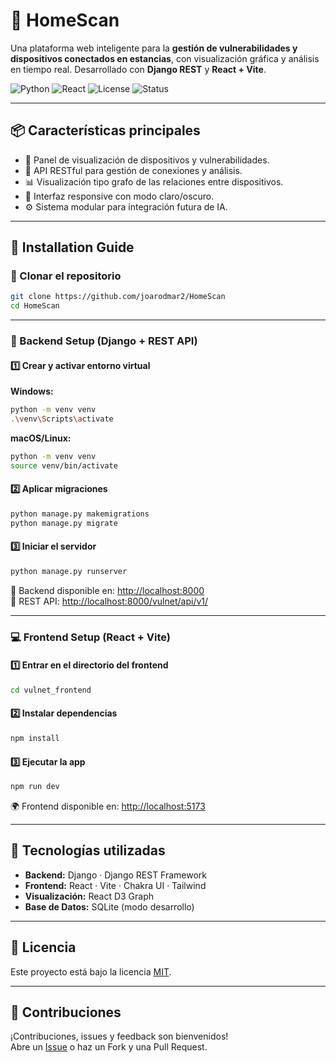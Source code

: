 # 🧠 HomeScan

Una plataforma web inteligente para la **gestión de vulnerabilidades y dispositivos conectados en estancias**, con visualización gráfica y análisis en tiempo real. Desarrollado con **Django REST** y **React + Vite**.

![Python](https://img.shields.io/badge/Python-3.10+-blue?logo=python)
![React](https://img.shields.io/badge/React-18+-61dafb?logo=react)
![License](https://img.shields.io/github/license/IDEA-Research-Group/alba-assistant)
![Status](https://img.shields.io/badge/status-en%20desarrollo-yellow)

---

## 📦 Características principales

- 🔎 Panel de visualización de dispositivos y vulnerabilidades.
- 🧠 API RESTful para gestión de conexiones y análisis.
- 📊 Visualización tipo grafo de las relaciones entre dispositivos.
- 🎨 Interfaz responsive con modo claro/oscuro.
- ⚙️ Sistema modular para integración futura de IA.

---

## 🚀 Installation Guide

### 🧱 Clonar el repositorio

```bash
git clone https://github.com/joarodmar2/HomeScan
cd HomeScan
```

---

### 🐍 Backend Setup (Django + REST API)

#### 1️⃣ Crear y activar entorno virtual

**Windows:**
```bash
python -m venv venv
.\venv\Scripts\activate
```

**macOS/Linux:**
```bash
python -m venv venv
source venv/bin/activate
```

#### 2️⃣ Aplicar migraciones

```bash
python manage.py makemigrations
python manage.py migrate
```

#### 3️⃣ Iniciar el servidor

```bash
python manage.py runserver
```

🔗 Backend disponible en: [http://localhost:8000](http://localhost:8000)  
🔌 REST API: [http://localhost:8000/vulnet/api/v1/](http://localhost:8000/vulnet/api/v1/)

---

### 💻 Frontend Setup (React + Vite)

#### 1️⃣ Entrar en el directorio del frontend

```bash
cd vulnet_frontend
```

#### 2️⃣ Instalar dependencias

```bash
npm install
```

#### 3️⃣ Ejecutar la app

```bash
npm run dev
```

🌍 Frontend disponible en: [http://localhost:5173](http://localhost:5173)

---

## 🧪 Tecnologías utilizadas

- **Backend:** Django · Django REST Framework
- **Frontend:** React · Vite · Chakra UI · Tailwind
- **Visualización:** React D3 Graph
- **Base de Datos:** SQLite (modo desarrollo)

---

## 📄 Licencia

Este proyecto está bajo la licencia [MIT](LICENSE).

---

## 🤝 Contribuciones

¡Contribuciones, issues y feedback son bienvenidos!  
Abre un [Issue](https://github.com/IDEA-Research-Group/alba-assistant/issues) o haz un Fork y una Pull Request.
